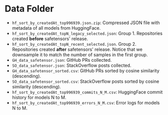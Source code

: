 # Data Folder

- `hf_sort_by_createdAt_top996939.json.zip`: Compressed JSON file with metadata of all models from HuggingFace.
- `hf_sort_by_createdAt_topN_legacy_selected.json`: Group 1. Repositories created **before** safetensors'
  release.
- `hf_sort_by_createdAt_topN_recent_selected.json`. Group 2. Repositories created **after** safetensors'
  release. Notice that we downsample it to match the number of samples in the first group.
- `GH_data_safetensor.json`: GitHub PRs collected.
- `SO_data_safetensor.json`: StackOverflow posts collected.
- `GH_data_safetensor_sorted.csv`: GitHub PRs sorted by cosine similarity (descending).
- `SO_data_safetensor_sorted.csv`: StackOverflow posts sorted by cosine similarity (descending).
- `hf_sort_by_createdAt_top996939_commits_N_M.csv`: HuggingFace commit history for models N to M.
- `hf_sort_by_createdAt_top996939_errors_N_M.csv`: Error logs for models N to M.


  